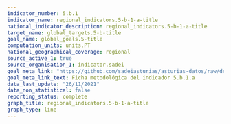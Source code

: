 ```yaml
---
indicator_number: 5.b.1
indicator_name: regional_indicators.5-b-1-a-title
national_indicator_description: regional_indicators.5-b-1-a-title
target_name: global_targets.5-b-title
goal_name: global_goals.5-title
computation_units: units.PT
national_geographical_coverage: regional
source_active_1: true
source_organisation_1: indicator.sadei
goal_meta_link: "https://github.com/sadeiasturias/asturias-datos/raw/develop/descargas/metodologia/5.b.1.a.pdf"
goal_meta_link_text: Ficha metodológica del indicador 5.b.1.a
data_last_update: "26/11/2021"
data_non_statistical: false
reporting_status: complete
graph_title: regional_indicators.5-b-1-a-title
graph_type: line
---
```

